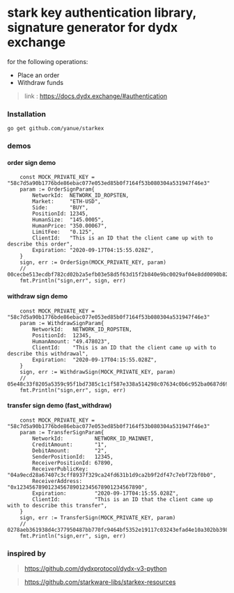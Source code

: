# stark key authentication library, signature generator for dydx exchange

for the following operations:

- Place an order
- Withdraw funds

> link : https://docs.dydx.exchange/#authentication

### Installation

```
go get github.com/yanue/starkex
```

### demos

#### order sign demo

```
    const MOCK_PRIVATE_KEY = "58c7d5a90b1776bde86ebac077e053ed85b0f7164f53b080304a531947f46e3"
    param := OrderSignParam{
		NetworkId:  NETWORK_ID_ROPSTEN,
		Market:     "ETH-USD",
		Side:       "BUY",
		PositionId: 12345,
		HumanSize:  "145.0005",
		HumanPrice: "350.00067",
		LimitFee:   "0.125",
		ClientId:   "This is an ID that the client came up with to describe this order",
		Expiration: "2020-09-17T04:15:55.028Z",
	}
	sign, err := OrderSign(MOCK_PRIVATE_KEY, param)
	// 00cecbe513ecdbf782cd02b2a5efb03e58d5f63d15f2b840e9bc0029af04e8dd0090b822b16f50b2120e4ea9852b340f7936ff6069d02acca02f2ed03029ace5
	fmt.Println("sign,err", sign, err)
```

#### withdraw sign demo

```
    const MOCK_PRIVATE_KEY = "58c7d5a90b1776bde86ebac077e053ed85b0f7164f53b080304a531947f46e3"
    param := WithdrawSignParam{
		NetworkId:   NETWORK_ID_ROPSTEN,
		PositionId:  12345,
		HumanAmount: "49.478023",
		ClientId:    "This is an ID that the client came up with to describe this withdrawal",
		Expiration:  "2020-09-17T04:15:55.028Z",
	}
	sign, err := WithdrawSign(MOCK_PRIVATE_KEY, param)
	// 05e48c33f8205a5359c95f1bd7385c1c1f587e338a514298c07634c0b6c952ba0687d6980502a5d7fa84ef6fdc00104db22c43c7fb83e88ca84f19faa9ee3de1
	fmt.Println("sign,err", sign, err)
```

#### transfer sign demo (fast_withdraw)

```
    const MOCK_PRIVATE_KEY = "58c7d5a90b1776bde86ebac077e053ed85b0f7164f53b080304a531947f46e3"
    param := TransferSignParam{
		NetworkId:          NETWORK_ID_MAINNET,
		CreditAmount:       "1",
		DebitAmount:        "2",
		SenderPositionId:   12345,
		ReceiverPositionId: 67890,
		ReceiverPublicKey:  "04a9ecd28a67407c3cff8937f329ca24fd631b1d9ca2b9f2df47c7ebf72bf0b0",
		ReceiverAddress:    "0x1234567890123456789012345678901234567890",
		Expiration:         "2020-09-17T04:15:55.028Z",
		ClientId:           "This is an ID that the client came up with to describe this transfer",
	}
	sign, err := TransferSign(MOCK_PRIVATE_KEY, param)
	// 0278aeb361938d4c377950487bb770fc9464bf5352e19117c03243efad4e10a302bb3983e05676c7952caa4acdc1a83426d5c8cb8c56d7f6c477cfdafd37718a
	fmt.Println("sign,err", sign, err)
```

### inspired by

> https://github.com/dydxprotocol/dydx-v3-python

> https://github.com/starkware-libs/starkex-resources
